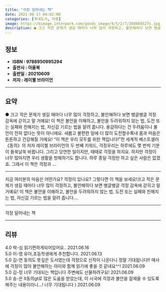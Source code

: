 ```yaml
---
title: "걱정 덜어내는 책"
date: 2021-06-17 04:02:00
categories: [국내도서, 아동]
image: https://bimage.interpark.com/goods_image/4/5/2/7/350884527s.jpg
description: ● 크고 작은 문제가 생길 때마다 너무 많이 걱정하고, 불안해하다 보면 뱅글뱅글 걱정 감옥에 갇히고 말 거예요! 이 책은 불안을 이해하고, 불안을 두려워하지 않는 법, 도전 또는 실패와 친해지는 법, 자신감 기르는 법을 알려 줍니다. 용감하다는 건 두려움이나 불안이 전혀 없다는 뜻이
---
```


## **정보**

- **ISBN : 9788950995294**
- **출판사 : 아울북**
- **출판일 : 20210609**
- **저자 : 레이첼 브라이언**

------



## **요약**

●  크고 작은 문제가 생길 때마다 너무 많이 걱정하고, 불안해하다 보면 뱅글뱅글 걱정 감옥에 갇히고 말 거예요! 이 책은 불안을 이해하고, 불안을 두려워하지 않는 법, 도전 또는 실패와 친해지는 법, 자신감 기르는 법을 알려 줍니다. 용감하다는 건 두려움이나 불안이 전혀 없다는 뜻이 아니에요. 새롭고 불편한 일에 더 많이 도전할수록내 몸과 마음은 튼튼하고 건강해질 거예요! “이 책은 우리 모두를 위한 책입니다!”전 세계적 베스트셀러《동의》의 저자 레이첼 브라이언의 두 번째 키워드, 걱정우리는 하루에도 몇 번씩 기분이 들쑥날쑥 바뀝니다. 그리고 당연한 일이지만, 때때로 걱정을 하지요. 하지만 걱정이 너무 많아지면 우리 생활을 방해하기도 합니다. 하루 종일 걱정만 하고 싶은 사람은 없겠죠. 그래서 이 책은 걱정과 ...

------

지금 여러분의 마음은 어떤가요?
걱정이 있나요? 그렇다면 이 책을 보세요!크고 작은 문제가 생길 때마다 너무 많이 걱정하고, 불안해하다 보면 뱅글뱅글 걱정 감옥에 갇히고 말 거예요! 이 책은 불안을 이해하고, 불안을 두려워하지 않는 법, 도전 또는 실패와 친해지는 법, 자신감 기르는 법을 알려 줍니다.... 

------


걱정 덜어내는 책 

------


## **리뷰** 

4.0 박-심 읽기편하게되어있어요.. 2021.06.16 <br/>5.0 이-영 유아,초등학생에게 추천합니다. 2021.06.13 <br/>5.0 김-연 동의도 뜻깊은 도서였는데 걱정으로 신작이 나온다니 정말 기대됩니다!! 매사에 걱정이 많아 불안해하는 아이와 함께 읽기에 좋을 것 같네요^^! 2021.06.09 <br/>5.0 김-정 너무 기대되는 책입니다 주변에도 선물하려구요! 2021.06.09 <br/>5.0 송-은 lt동의gt로 많은 도움을 받았는데, 이 시국에 걱정과 불안을 잠재울 수 있도록 해주는 내용이라니...! 너무 기대됩니다 ) 2021.06.09 <br/>
